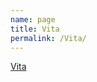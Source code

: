 ```yaml
---
name: page
title: Vita 
permalink: /Vita/
---
```

[Vita](/pub/vita.pdf)

[jekyll-organization]:https://github.com/jekyll
